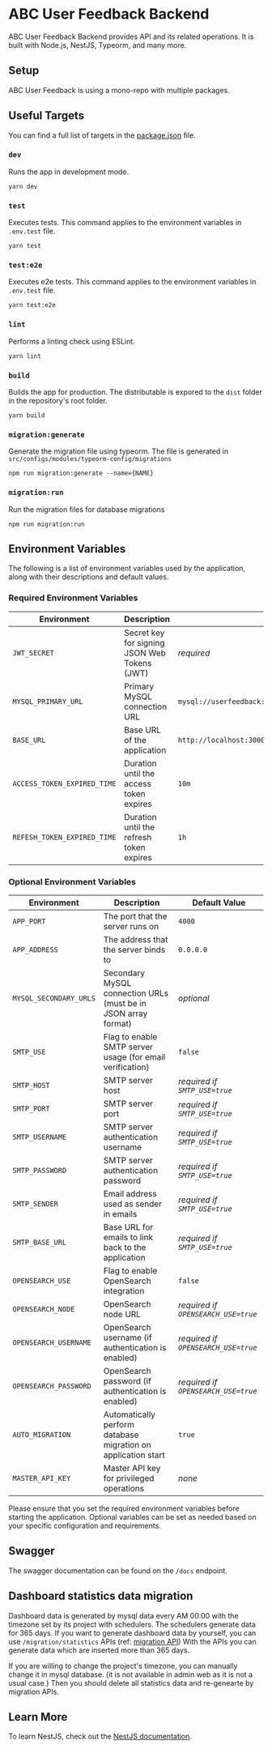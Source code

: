 # ABC User Feedback Backend

ABC User Feedback Backend provides API and its related operations. It is built with Node.js, NestJS, Typeorm, and many more.

## Setup

ABC User Feedback is using a mono-repo with multiple packages.

## Useful Targets

You can find a full list of targets in the [package.json](./package.json) file.

### `dev`

Runs the app in development mode.

```
yarn dev
```

### `test`

Executes tests. This command applies to the environment variables in `.env.test` file.

```
yarn test
```

### `test:e2e`

Executes e2e tests. This command applies to the environment variables in `.env.test` file.

```
yarn test:e2e
```

### `lint`

Performs a linting check using ESLint.

```
yarn lint
```

### `build`

Builds the app for production. The distributable is expored to the `dist` folder in the repository's root folder.<br />

```
yarn build
```

### `migration:generate`

Generate the migration file using typeorm. The file is generated in `src/configs/modules/typeorm-config/migrations`

```
npm run migration:generate --name={NAME}
```

### `migration:run`

Run the migration files for database migrations

```
npm run migration:run
```

## Environment Variables

The following is a list of environment variables used by the application, along with their descriptions and default values.

### Required Environment Variables

| Environment                 | Description                                  | Default Value                                            |
| --------------------------- | -------------------------------------------- | -------------------------------------------------------- |
| `JWT_SECRET`                | Secret key for signing JSON Web Tokens (JWT) | _required_                                               |
| `MYSQL_PRIMARY_URL`         | Primary MySQL connection URL                 | `mysql://userfeedback:userfeedback@localhost:13306/test` |
| `BASE_URL`                  | Base URL of the application                  | `http://localhost:3000`                                  |
| `ACCESS_TOKEN_EXPIRED_TIME` | Duration until the access token expires      | `10m`                                                    |
| `REFESH_TOKEN_EXPIRED_TIME` | Duration until the refresh token expires     | `1h`                                                     |

### Optional Environment Variables

| Environment            | Description                                                    | Default Value                       |
| ---------------------- | -------------------------------------------------------------- | ----------------------------------- |
| `APP_PORT`             | The port that the server runs on                               | `4000`                              |
| `APP_ADDRESS`          | The address that the server binds to                           | `0.0.0.0`                           |
| `MYSQL_SECONDARY_URLS` | Secondary MySQL connection URLs (must be in JSON array format) | _optional_                          |
| `SMTP_USE`             | Flag to enable SMTP server usage (for email verification)      | `false`                             |
| `SMTP_HOST`            | SMTP server host                                               | _required if `SMTP_USE=true`_       |
| `SMTP_PORT`            | SMTP server port                                               | _required if `SMTP_USE=true`_       |
| `SMTP_USERNAME`        | SMTP server authentication username                            | _required if `SMTP_USE=true`_       |
| `SMTP_PASSWORD`        | SMTP server authentication password                            | _required if `SMTP_USE=true`_       |
| `SMTP_SENDER`          | Email address used as sender in emails                         | _required if `SMTP_USE=true`_       |
| `SMTP_BASE_URL`        | Base URL for emails to link back to the application            | _required if `SMTP_USE=true`_       |
| `OPENSEARCH_USE`       | Flag to enable OpenSearch integration                          | `false`                             |
| `OPENSEARCH_NODE`      | OpenSearch node URL                                            | _required if `OPENSEARCH_USE=true`_ |
| `OPENSEARCH_USERNAME`  | OpenSearch username (if authentication is enabled)             | _required if `OPENSEARCH_USE=true`_ |
| `OPENSEARCH_PASSWORD`  | OpenSearch password (if authentication is enabled)             | _required if `OPENSEARCH_USE=true`_ |
| `AUTO_MIGRATION`       | Automatically perform database migration on application start  | `true`                              |
| `MASTER_API_KEY`       | Master API key for privileged operations                       | _none_                              |

Please ensure that you set the required environment variables before starting the application. Optional variables can be set as needed based on your specific configuration and requirements.

## Swagger

The swagger documentation can be found on the `/docs` endpoint.

## Dashboard statistics data migration

Dashboard data is generated by mysql data every AM 00:00 with the timezone set by its project with schedulers.
The schedulers generate data for 365 days.
If you want to generate dashboard data by yourself, you can use `/migration/statistics` APIs (ref: [migration API](./src/domains/migration/migration.controller.ts))
With the APIs you can generate data which are inserted more than 365 days.

If you are willing to change the project's timezone, you can manually change it in mysql database. (it is not available in admin web as it is not a usual case.)
Then you should delete all statistics data and re-genearte by migration APIs.

## Learn More

To learn NestJS, check out the [NestJS documentation](https://nestjs.com/).
